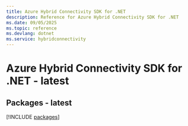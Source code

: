 ```yaml
---
title: Azure Hybrid Connectivity SDK for .NET
description: Reference for Azure Hybrid Connectivity SDK for .NET
ms.date: 09/05/2025
ms.topic: reference
ms.devlang: dotnet
ms.service: hybridconnectivity
---
```

# Azure Hybrid Connectivity SDK for .NET - latest
## Packages - latest
[!INCLUDE [packages](hybrid-connectivity-index.md)]